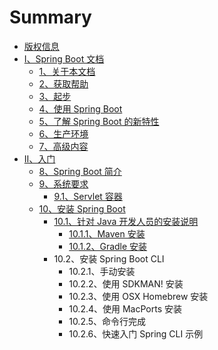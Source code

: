 # Summary

- [版权信息](pages/boot-documentation.md)
- [I、Spring Boot 文档](pages/boot-documentation.md#boot-documentation)
    - [1、关于本文档](pages/boot-documentation.md#boot-documentation-about)
    - [2、获取帮助](pages/boot-documentation.md#boot-documentation-getting-help)
    - [3、起步](pages/boot-documentation.md#boot-documentation-first-steps)
    - [4、使用 Spring Boot](pages/boot-documentation.md#_working_with_spring_boot)
    - [5、了解 Spring Boot 的新特性](pages/boot-documentation.md#_learning_about_spring_boot_features)
    - [6、生产环境](pages/boot-documentation.md#_moving_to_production)
    - [7、高级内容](pages/boot-documentation.md#_advanced_topics)
- [II、入门](pages/boot-documentation.md)
    - [8、Spring Boot 简介](pages/boot-documentation.md#getting-started-introducing-spring-boot)
    - [9、系统要求](pages/boot-documentation.md#getting-started-system-requirements)
        - [9.1、Servlet 容器](pages/boot-documentation.md#_servlet_containers)
    - [10、安装 Spring Boot](pages/boot-documentation.md#getting-started-installing-spring-boot)
        - [10.1、针对 Java 开发人员的安装说明](pages/boot-documentation.md#getting-started-installation-instructions-for-java)
            - [10.1.1、Maven 安装](pages/boot-documentation.md#getting-started-maven-installation)
            - [10.1.2、Gradle 安装](pages/boot-documentation.md)
        - 10.2、安装 Spring Boot CLI
            - 10.2.1、手动安装
            - 10.2.2、使用 SDKMAN! 安装
            - 10.2.3、使用 OSX Homebrew 安装
            - 10.2.4、使用 MacPorts 安装
            - 10.2.5、命令行完成
            - 10.2.6、快速入门 Spring CLI 示例
